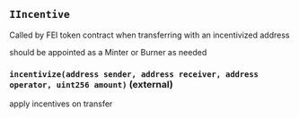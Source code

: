 ## `IIncentive`

Called by FEI token contract when transferring with an incentivized address


should be appointed as a Minter or Burner as needed


### `incentivize(address sender, address receiver, address operator, uint256 amount)` (external)

apply incentives on transfer







